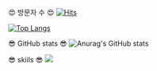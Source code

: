 :heart_eyes: 방문자 수 :heart_eyes:
[![Hits](https://hits.seeyoufarm.com/api/count/incr/badge.svg?url=https%3A%2F%2Fgithub.com%2FM1nseokSong&count_bg=%2379C83D&title_bg=%232A0DD3&icon=&icon_color=%23E7E7E7&title=%EB%B0%A9%EB%AC%B8%EC%9E%90+%EC%88%98&edge_flat=false)](https://hits.seeyoufarm.com)

[![Top Langs](https://github-readme-stats.vercel.app/api/top-langs/?username=M1nseokSong)](https://github.com/M1nseokSong/github-readme-stats)

:sunglasses: GitHub stats :sunglasses:
![Anurag's GitHub stats](https://github-readme-stats.vercel.app/api?username=M1nseokSong&&show_icons=true&theme=aura)

:sunglasses: skiils :sunglasses:
<img src="https://img.shields.io/badge/Python-3776AB?style=flat-square&logo=Python&logoColor=white"/>



